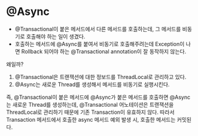 
# @Async

- @Transactional이 붙은 메서드에서 다른 메서드를 호출하는데, 그 메서드를 비동기로 호출해야 하는 일이 생겼다.
- 호출하는 메서드에 @Async를 붙여서 비동기로 호출해주려는데 Exception이 나면 Rollback 되어야 하는 @Transactional annotation이 잘 동작하지 않는다. 

왜일까?
1. @Transactional은 트랜잭션에 대한 정보드를 ThreadLocal로 관리하고 있다.
2. @Async는 새로운 Thread를 생성해서 메서드를 비동기로 실행시킨다.

즉, @Transactional이 붙은 메서드에 @Async가 붙은 메서드를 호출하면 @Async는 새로운 Thread를 생성하는데,
@Transactional 어노테이션은 트랜잭션을 ThreadLocal로 관리하기 때문에 기존 Transaction이 유효하지 않다.
따라서 Transaction 메서드에서 호출한 async 메서드 예외 발생 시, 호출한 메서드는 커밋된다.

